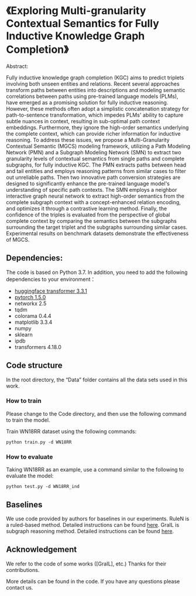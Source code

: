 # 《Exploring Multi-granularity Contextual Semantics for Fully Inductive Knowledge Graph Completion》

Abstract: 

Fully inductive knowledge graph completion (KGC) aims to predict triplets involving both unseen entities and relations. Recent several approaches transform paths between entities into descriptions and modeling semantic correlations between paths using pre-trained language models (PLMs), have emerged as a promising solution for fully inductive reasoning. However, these methods often adopt a simplistic concatenation strategy for path-to-sentence transformation, which impedes PLMs' ability to capture subtle nuances in context, resulting in sub-optimal path context embeddings. Furthermore, they ignore the high-order semantics underlying the complete context, which can provide richer information for inductive reasoning. To address these issues, we propose a Multi-Granularity Contextual Semantic (MGCS) modeling framework, utilizing a Path Modeling Network (PMN) and a Subgraph Modeling Network (SMN) to extract two granularity levels of contextual semantics from single paths and complete subgraphs, for fully inductive KGC. The PMN extracts paths between head and tail entities and employs reasoning patterns from similar cases to filter out unreliable paths. Then two innovative path conversion strategies are designed to significantly enhance the pre-trained language model's understanding of specific path contexts. The SMN employs a neighbor interactive graph neural network to extract high-order semantics from the complete subgraph context with a concept-enhanced relation encoding, and optimizes it through a contrastive learning method. Finally, the confidence of the triples is evaluated from the perspective of global complete context by comparing the semantics between the subgraphs surrounding the target triplet and the subgraphs surrounding similar cases. Experimental results on benchmark datasets demonstrate the effectiveness of MGCS. 




## Dependencies:
The code is based on Python 3.7. In addition, you need to add the following dependencies to your environment：
- [huggingface transformer 3.3.1](https://github.com/huggingface/transformers)
- [pytorch 1.5.0](https://pytorch.org/)
- networkx 2.5
- tqdm
- colorama 0.4.4
- matplotlib 3.3.4
- numpy
- sklearn
- ipdb
- transformers 4.18.0

## Code structure

In the root directory, the “Data” folder contains all the data sets used in this work.

### How to train
Please change to the Code directory, and then use the following command to train the model.

Train WN18RR dataset using the following commands:

```shell script
python train.py -d WN18RR 

```

### How to evaluate 

Taking WN18RR as an example, use a command similar to the following to evaluate the model:

```shell script
python test.py -d WN18RR_ind

```


## Baselines
We use code provided by authors for baselines in our experiments.
RuleN is a ruled-based method. Detailed instructions can be found [here](http://web.informatik.uni-mannheim.de/RuleN/).
GraIL is subgraph reasoning method. Detailed instructions can be found [here](https://github.com/kkteru/grail).

## Acknowledgement
We refer to the code of some works ([GraIL], etc.) Thanks for their contributions.

More details can be found in the code. If you have any questions please contact us.

